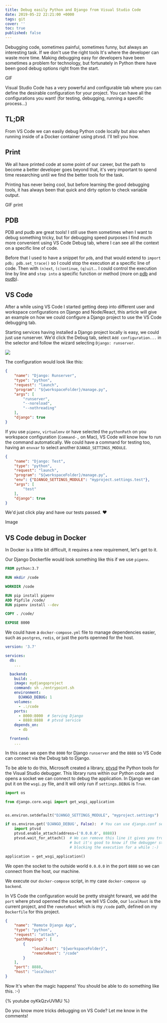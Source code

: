 ```yaml
---
title: Debug easily Python and Django from Visual Studio Code
date: 2019-05-22 22:21:00 +0000
tags: git
cover: ''
toc: true
published: false
---
```


Debugging code, sometimes painful, sometimes funny, but always an interesting task. If we don't use the right tools It's where the developer can waste more time.
Making debugging easy for developers have been sometimes a problem for technology, but fortunately in Python there have been good debug options right from the start.

GIF

Visual Studio Code has a very powerful and configurable tab where you can define the desirable configuration for your project. You can have all the configurations you want! (for testing, debugging, running a specific process...)

## TL;DR

From VS Code we can easily debug Python code locally but also when running inside of a Docker container using ptvsd. I'll tell you how.

## Print

We all have printed code at some point of our career, but the path to become a better developer goes beyond that,
it's very important to spend time researching until we find the better tools for the task.

Printing has never being cool, but before learning the good debugging tools, it has always been that quick and dirty option to check variable output.

GIF print

## PDB

PDB and pudb are great tools! I still use them sometimes when I want to debug something tricky, but for debugging speed purposes
I find much more convenient using VS Code Debug tab, where I can see all the context on a specific line of code.

Before that I used to have a snippet for `pdb`, and that would extend to `import pdb; pdb.set_trace()` so I could stop the execution at a specific line of code. Then with `(n)ext`, `(c)ontinue`, `(q)uit`... I could control the execution line by line and `step into` a specific function or method (more on [pdb](https://docs.python.org/3/library/pdb.html) and [pudb](https://pypi.org/project/pudb/)).

## VS Code

After a while using VS Code I started getting deep into different user and workspace configurations on Django and Node/React, this article will give an example
on how we could configure a Django project to use the VS Code debugging tab.

Starting services having installed a Django project locally is easy, we could just use runserver. We'd click the Debug tab, select `Add configuration...` in the selector and follow the wizard selecting `Django: runserver`.

![](/../assets/images/django-runserver.png)

The configuration would look like this:

```json
{
    "name": "Django: Runserver",
    "type": "python",
    "request": "launch",
    "program": "${workspaceFolder}/manage.py",
    "args": [
        "runserver",
        "--noreload",
        "--nothreading"
    ],
    "django": true
}
```

If you use `pipenv`, `virtualenv` or have selected the `pythonPath` on you workspace configuration (`Command-,` on Mac), VS Code will know how to run the command automatically. We could have a command for testing too, having an `envvar` to select another `DJANGO_SETTINGS_MODULE`.

```json
{
    "name": "Django: Test",
    "type": "python",
    "request": "launch",
    "program": "${workspaceFolder}/manage.py",
    "env": {"DJANGO_SETTINGS_MODULE": "myproject.settings.test"},
    "args": [
        "test"
    ],
    "django": true
}
```

We'd just click play and have our tests passed. :heart:

Image

## VS Code debug in Docker

In Docker is a little bit difficult, it requires a new requirement, let's get to it.

Our Django Dockerfile would look something like this if we use `pipenv`.

```dockerfile
FROM python:3.7

RUN mkdir /code

WORKDIR /code

RUN pip install pipenv
ADD Pipfile /code/
RUN pipenv install --dev

COPY . /code/

EXPOSE 8000
```

We could have a `docker-compose.yml` file to manage dependencies easier, such as `postgres`, `redis`, or just the ports openned for the host.

```yml
version: '3.7'

services:
  db:
    ...

  backend:
    build: .
    image: mydjangoproject
    command: sh ./entrypoint.sh
    environment:
      DJANGO_DEBUG: 1
    volumes:
      - .:/code
    ports:
      - 8000:8000  # Serving Django
      - 8888:8888  # ptvsd service
    depends_on:
      - db

  frontend:
    ...
```

In this case we open the `8000` for Django `runserver` and the `8888` so VS Code can connect via the Debug tab to Django.

To be able to do this, Microsoft created a library, [ptvsd](https://github.com/microsoft/ptvsd) the Python tools for the Visual Studio debugger. This library runs within our Python code and opens a socket we can connect to debug the application. In Django we can put it on the `wsgi.py` file, and It will only run if `settings.DEBUG` is `True`.

```python
import os

from django.core.wsgi import get_wsgi_application


os.environ.setdefault("DJANGO_SETTINGS_MODULE", "myproject.settings")

if os.environ.get('DJANGO_DEBUG', False):  # You can use django.conf settings.DEBUG
    import ptvsd
    ptvsd.enable_attach(address=('0.0.0.0', 8888))
    ptvsd.wait_for_attach()  # We can remove this line it gives you trouble,
                             # but it's good to know if the debugger started or not
                             # blocking the execution for a while :-)

application = get_wsgi_application()
```

We open the socket to the outside world `0.0.0.0` in the port `8888` so we can connect from the host, our machine.

We execute our `docker-compose` script, in my case `docker-compose up backend`.

In VS Code the configuration would be pretty straight forward, we add the `port` where ptvsd openned the socket, we tell VS Code,
our `localRoot` is the current project, and the `remoteRoot` which is my `/code` path, defined on my `Dockerfile` for this project.

```json
{
    "name": "Remote Django App",
    "type": "python",
    "request": "attach",
    "pathMappings": [
        {
            "localRoot": "${workspaceFolder}",
            "remoteRoot": "/code"
        }
    ],
    "port": 8888,
    "host": "localhost"
}
```

Now It's when the magic happens! You should be able to do something like this. :-)

{% youtube oyKkQzvUVMU %}

Do you know more tricks debugging on VS Code? Let me know in the comments!
